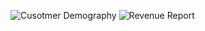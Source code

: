 ![Cusotmer Demography](https://github.com/samrat-mitra-48/Power-BI-Dashboard-for-Leading-Bike-Company/assets/88646637/af0afbad-c2e5-415c-9900-508d1102f354)
![Revenue Report](https://github.com/samrat-mitra-48/Power-BI-Dashboard-for-Leading-Bike-Company/assets/88646637/7a07801d-a5a5-48ac-bd74-d9c03b059ce6)
